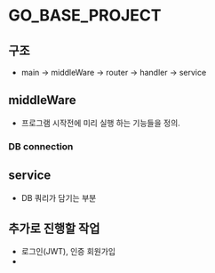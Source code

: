 # GO_BASE_PROJECT

## 구조
- main -> middleWare -> router -> handler -> service

## middleWare
- 프로그램 시작전에 미리 실행 하는 기능들을 정의.
### DB connection
## service
- DB 쿼리가 담기는 부분
## 추가로 진행할 작업
- 로그인(JWT), 인증 회원가입
- 
